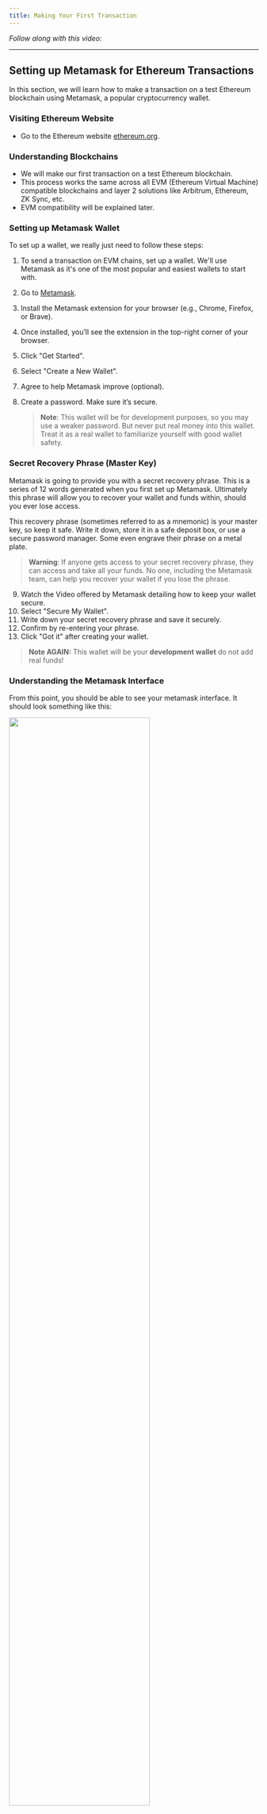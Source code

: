 ```yaml
---
title: Making Your First Transaction
---
```


_Follow along with this video:_

---

## Setting up Metamask for Ethereum Transactions

In this section, we will learn how to make a transaction on a test Ethereum blockchain using Metamask, a popular cryptocurrency wallet.

### Visiting Ethereum Website

- Go to the Ethereum website [ethereum.org](https://ethereum.org).

### Understanding Blockchains

- We will make our first transaction on a test Ethereum blockchain.
- This process works the same across all EVM (Ethereum Virtual Machine) compatible blockchains and layer 2 solutions like Arbitrum, Ethereum, ZK Sync, etc.
- EVM compatibility will be explained later.

### Setting up Metamask Wallet

To set up a wallet, we really just need to follow these steps:

1. To send a transaction on EVM chains, set up a wallet. We'll use Metamask as it's one of the most popular and easiest wallets to start with.
2. Go to [Metamask](https://metamask.io).
3. Install the Metamask extension for your browser (e.g., Chrome, Firefox, or Brave).
4. Once installed, you’ll see the extension in the top-right corner of your browser.
5. Click "Get Started".
6. Select "Create a New Wallet".
7. Agree to help Metamask improve (optional).
8. Create a password. Make sure it’s secure.

   > **Note**: This wallet will be for development purposes, so you may use a weaker password. But never put real money into this wallet. Treat it as a real wallet to familiarize yourself with good wallet safety.

### Secret Recovery Phrase (Master Key)

Metamask is going to provide you with a secret recovery phrase. This is a series of 12 words generated when you first set up Metamask. Ultimately this phrase will allow you to recover your wallet and funds within, should you ever lose access.

This recovery phrase (sometimes referred to as a mnemonic) is your master key, so keep it safe. Write it down, store it in a safe deposit box, or use a secure password manager. Some even engrave their phrase on a metal plate.

> **Warning**: If anyone gets access to your secret recovery phrase, they can access and take all your funds. No one, including the Metamask team, can help you recover your wallet if you lose the phrase.

9. Watch the Video offered by Metamask detailing how to keep your wallet secure.
10. Select "Secure My Wallet".
11. Write down your secret recovery phrase and save it securely.
12. Confirm by re-entering your phrase.
13. Click "Got it" after creating your wallet.

> **Note AGAIN:** This wallet will be your **development wallet** do not add real funds!

### Understanding the Metamask Interface

From this point, you should be able to see your metamask interface. It should look something like this:

<img src="static/blockchain-basics/05-first-transaction/first-transaction1.png" width="75%" height="auto">

You can Pin Metamask to the top of your browser for easy access to this view in future.

A couple things to note:

1. In Metamask, you can create multiple accounts. Each account has a different address. You can do this by selected `Create Account` from the menu in the top right.
2. All accounts created in Metamask share the same secret phrase but have different private keys.

   **Note**: Access to the secret phrase grants control to all accounts, while access to a private key only grants control to a single account.

### Selecting a Network

Near the top of the Metamask interface, you’ll see “Ethereum Mainnet”. Click on it to see all the networks that Metamask can access.

Ethereum Mainnet is a live blockchain where real money is used. For the purposes of this course, we're not going to be working with Ethereum Mainnet. Instead, we'll be leveraging a testnet, a development chain used for creating and testing smart contracts.

In addition to this, we'll also be covering how to test and deploy on a _local_ chain, which we'll quickly learn is the _preferred_ way to test our code in most circumstances!

By toggling the `show test networks` option, we can see which testnets come included by default.

<img src="static/blockchain-basics/05-first-transaction/first-transaction2.png" width="75%" height="auto">

We're able to switch networks simply by clicking on any network on the available list. Try out Sepolia!

> Do note - Testnets change often, they're run out of the goodness in people's hearts. If a particular testnet is unavailable or changes, please checkout the course GitHub repo or the section Updates area on Updraft for the latest testnet.

Just like Mainnets, testnets have blockexplorers available to us as well. We can navigate to [**Sepolia Etherscan**](https://sepolia.etherscan.io/) to see records of all the transactions that are happening on Sepolia.

### First Transaction

In order to experience your first transaction, we're going to navigate to a `faucet`. Faucets are services which allow you to claim some free `testEth` (in our case SepoliaEth) and use it in development.

[**Sepolia Faucet**](https://faucets.chain.link/sepolia)

<img src="static/blockchain-basics/05-first-transaction/first-transaction3.png" width="75%" height="auto">

From this page you can connect your wallet with the click of a button. Once clicked, agree to the terms of service and select `Metamask`.

<img src="static/blockchain-basics/05-first-transaction/first-transaction4.png" width="75%" height="auto">

Your Metamask should pop up and give you the option to select your account, following by a confirmation to connect your wallet.

<img src="static/blockchain-basics/05-first-transaction/first-transaction5.png" width="75%" height="auto">
<img src="static/blockchain-basics/05-first-transaction/first-transaction6.png" width="75%" height="auto">

In order to request testnet native tokens (like SepoliaEth) you'll need to verify your GitHub account. One that's done, you should be ready to send your request!

<img src="static/blockchain-basics/05-first-transaction/first-transaction7.png" width="75%" height="auto">

After a brief delay we should see something like this!

<img src="static/blockchain-basics/05-first-transaction/first-transaction8.png" width="75%" height="auto">

I encourage you to click the transaction hash, you'll be brought to Sepolia Etherscan and provided a tonne of information about the details of your transaction. Additionally, you should be able to open up your Metamask wallet and confirm you did indeed receive your requested Sepolia Eth!

<img src="static/blockchain-basics/05-first-transaction/first-transaction9.png" width="75%" height="auto">

Try toggling your Metamask wallet between networks now, you'll notice that it's only on Sepolia that you've gained your test ETH. If you want to practice further, there are additional testnet blockchains with faucets available for you to try.

### Transaction Details

Taking a brief look at some of the details of our transaction on Etherscan, we're given a lot of insight. Understanding these properties is a fundamental part of being a blockchain developer. Some of the basic details include:

- Transaction Hash - This is a unique idenfier for our transaction
- From - the originating address of the transaction request
- To - the address a transaction was sent to
- Value - any funds included with the transaction
- Gas - the cost of the transaction to execute, we'll be looking into gas more closely in the next lesson.

<img src="static/blockchain-basics/05-first-transaction/first-transaction10.png" width="75%" height="auto">

### Wrap Up

Congratulations! You've just sent your first transaction! You should be really proud. In the next lesson we're going to dive into the details of that transaction in an introduction to gas fees!
